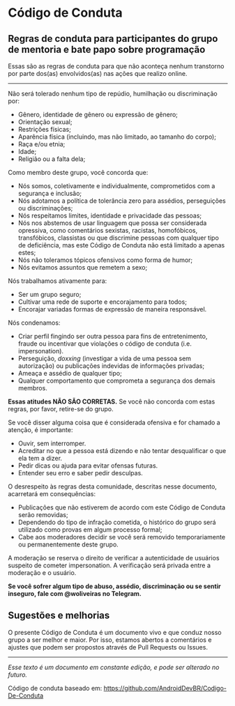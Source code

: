 # Código de Conduta

## Regras de conduta para participantes do grupo de mentoria e bate papo sobre programação

Essas são as regras de conduta para que não aconteça nenhum transtorno por parte dos(as) envolvidos(as) nas ações que realizo online.

---

Não será tolerado nenhum tipo de repúdio, humilhação ou discriminação por:

* Gênero, identidade de gênero ou expressão de gênero;
* Orientação sexual;
* Restrições físicas;
* Aparência física (incluindo, mas não limitado, ao tamanho do corpo);
* Raça e/ou etnia;
* Idade;
* Religião ou a falta dela;

Como membro deste grupo, você concorda que:

* Nós somos, coletivamente e individualmente, comprometidos com a segurança e inclusão;
* Nós adotamos a política de tolerância zero para assédios, perseguições ou discriminações;
* Nós respeitamos limites, identidade e privacidade das pessoas;
* Nós nos abstemos de usar linguagem que possa ser considerada opressiva, como comentários sexistas, racistas, homofóbicos, transfóbicos, classistas ou que discrimine pessoas com qualquer tipo de deficiência, mas este Código de Conduta não está limitado a apenas estes;
* Nós não toleramos tópicos ofensivos como forma de humor;
* Nós evitamos assuntos que remetem a sexo;

Nós trabalhamos ativamente para:

* Ser um grupo seguro;
* Cultivar uma rede de suporte e encorajamento para todos;
* Encorajar variadas formas de expressão de maneira responsável.

Nós condenamos:

* Criar perfil fingindo ser outra pessoa para fins de entretenimento, fraude ou incentivar que violações o código de conduta (i.e. impersonation).
* Perseguição, _doxxing_ (investigar a vida de uma pessoa sem autorização) ou publicações indevidas de informações privadas;
* Ameaça e assédio de qualquer tipo;
* Qualquer comportamento que comprometa a segurança dos demais membros.

**Essas atitudes NÃO SÃO CORRETAS.** Se você não concorda com estas regras, por favor, retire-se do grupo.

Se você disser alguma coisa que é considerada ofensiva e for chamado a atenção, é importante:

* Ouvir, sem interromper.
* Acreditar no que a pessoa está dizendo e não tentar desqualificar o que ela tem a dizer.
* Pedir dicas ou ajuda para evitar ofensas futuras.
* Entender seu erro e saber pedir desculpas.

O desrespeito às regras desta comunidade, descritas nesse documento, acarretará em consequências:

- Publicações que não estiverem de acordo com este Código de Conduta serão removidas;
- Dependendo do tipo de infração cometida, o histórico do grupo será utilizado como provas em algum processo formal;
- Cabe aos moderadores decidir se você será removido temporariamente ou permanentemente deste grupo.

A moderação se reserva o direito de verificar a autenticidade de usuários suspeito de cometer impersonation. A verificação será privada entre a moderação e o usuário.

**Se você sofrer algum tipo de abuso, assédio, discriminação ou se sentir inseguro, fale com @woliveiras no Telegram.**

## Sugestões e melhorias

O presente Código de Conduta é um documento vivo e que conduz nosso grupo a ser melhor e maior. Por isso, estamos abertos a comentários e ajustes que podem ser propostos através de Pull Requests ou Issues.

---

*Esse texto é um documento em constante edição, e pode ser alterado no futuro.*

Código de conduta baseado em: https://github.com/AndroidDevBR/Codigo-De-Conduta

